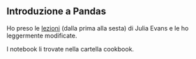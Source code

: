 ## Introduzione a Pandas
Ho preso le [lezioni](https://github.com/jvns/pandas-cookbook) (dalla prima alla sesta) di Julia Evans e le ho leggermente modificate.

I notebook li trovate nella cartella cookbook.
